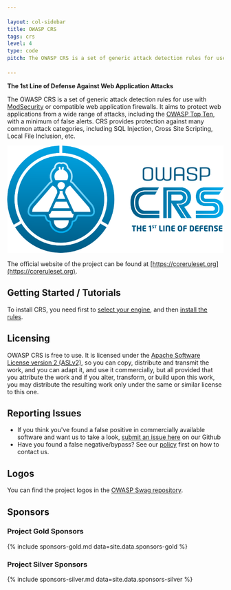 ```yaml
---

layout: col-sidebar
title: OWASP CRS
tags: crs
level: 4
type: code
pitch: The OWASP CRS is a set of generic attack detection rules for use with ModSecurity or compatible web application firewalls. The CRS aims to protect web applications from a wide range of attacks, including the OWASP Top Ten, with a minimum of false alerts.

---
```

<!-- build -->
**The 1st Line of Defense Against Web Application Attacks**

The OWASP CRS is a set of generic attack detection rules for use with [ModSecurity](https://modsecurity.org/) or compatible web application firewalls. It aims to protect web applications from a wide range of attacks, including the [OWASP Top Ten](https://owasp.org/www-project-top-ten/), with a minimum of false alerts. CRS provides protection against many common attack categories, including SQL Injection, Cross Site Scripting, Local File Inclusion, etc. 

![CRS Logo](assets/images/logo.png)

The official website of the project can be found at [https://coreruleset.org](https://coreruleset.org).

## Getting Started / Tutorials

To install CRS, you need first to [select your engine](https://coreruleset.org/docs/deployment/engine_integration_options/), and then [install the rules](https://coreruleset.org/docs/deployment/install/).

## Licensing

OWASP CRS is free to use. It is licensed under the [Apache Software License version 2 (ASLv2)](https://www.apache.org/licenses/LICENSE-2.0), so you can copy, distribute and transmit the work, and you can adapt it, and use it commercially, but all provided that you attribute the work and if you alter, transform, or build upon this work, you may distribute the resulting work only under the same or similar license to this one. 

## Reporting Issues

* If you think you've found a false positive in commercially available software and want us to take a look, [submit an issue here](https://github.com/coreruleset/coreruleset/issues/new/choose) on our Github
* Have you found a false negative/bypass? See our [policy](https://github.com/coreruleset/coreruleset/security/policy) first on how to contact us.

## Logos

You can find the project logos in the [OWASP Swag repository](https://github.com/OWASP/owasp-swag/tree/master/projects/crs).

## Sponsors

### Project Gold Sponsors

{% include sponsors-gold.md data=site.data.sponsors-gold %}

### Project Silver Sponsors

{% include sponsors-silver.md data=site.data.sponsors-silver %}
